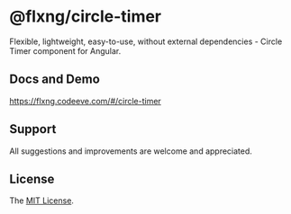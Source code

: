 
# @flxng/circle-timer
Flexible, lightweight, easy-to-use, without external dependencies - Circle Timer component for Angular.


## Docs and Demo
https://flxng.codeeve.com/#/circle-timer


## Support
All suggestions and improvements are welcome and appreciated.


## License
The [MIT License](https://github.com/seidme/flxng/blob/master/LICENSE).
